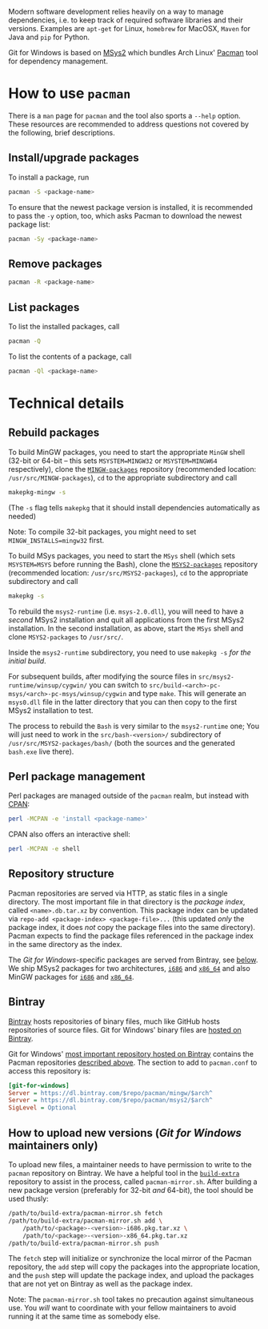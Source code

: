 Modern software development relies heavily on a way to manage dependencies, i.e. to keep track of required software libraries and their versions. Examples are `apt-get` for Linux, `homebrew` for MacOSX, `Maven` for Java and `pip` for Python.

Git for Windows is based on [MSys2](https://msys2.github.io/) which bundles Arch Linux' [Pacman](https://wiki.archlinux.org/index.php/Pacman) tool for dependency management.

# How to use `pacman`

There is a `man` page for `pacman` and the tool also sports a `--help` option. These resources are recommended to address questions not covered by the following, brief descriptions.

## Install/upgrade packages

To install a package, run

```bash
pacman -S <package-name>
```

To ensure that the newest package version is installed, it is recommended to pass the `-y` option, too, which asks Pacman to download the newest package list:

```bash
pacman -Sy <package-name>
```

## Remove packages

```bash
pacman -R <package-name>
```

## List packages

To list the installed packages, call

```bash
pacman -Q
```

To list the contents of a package, call

```bash
pacman -Ql <package-name>
```

# Technical details

## Rebuild packages

To build MinGW packages, you need to start the appropriate `MinGW` shell (32-bit or 64-bit – this sets `MSYSTEM=MINGW32` or `MSYSTEM=MINGW64` respectively), clone the [`MINGW-packages`](https://github.com/git-for-windows/MINGW-packages) repository (recommended location: `/usr/src/MINGW-packages`), `cd` to the appropriate subdirectory and call

```bash
makepkg-mingw -s
```
 
(The `-s` flag tells `makepkg` that it should install dependencies automatically as needed)

Note: To compile 32-bit packages, you might need to set `MINGW_INSTALLS=mingw32` first.

To build MSys packages, you need to start the `MSys` shell (which sets `MSYSTEM=MSYS` before running the Bash), clone the [`MSYS2-packages`](https://github.com/git-for-windows/MSYS2-packages) repository (recommended location: `/usr/src/MSYS2-packages`), `cd` to the appropriate subdirectory and call

```bash
makepkg -s
```

To rebuild the `msys2-runtime` (i.e. `msys-2.0.dll`), you will need to have a *second* MSys2 installation and quit all applications from the first MSys2 installation. In the second installation, as above, start the `MSys` shell and clone `MSYS2-packages` to `/usr/src/`.

Inside the `msys2-runtime` subdirectory, you need to use `makepkg -s` *for the initial build*.

For subsequent builds, after modifying the source files in `src/msys2-runtime/winsup/cygwin/` you can switch to `src/build-<arch>-pc-msys/<arch>-pc-msys/winsup/cygwin` and type `make`. This will generate an `msys0.dll` file in the latter directory that you can then copy to the first MSys2 installation to test.

The process to rebuild the `Bash` is very similar to the `msys2-runtime` one; You will just need to work in the `src/bash-<version>/` subdirectory of `/usr/src/MSYS2-packages/bash/` (both the sources and the generated `bash.exe` live there).

## Perl package management

Perl packages are managed outside of the `pacman` realm, but instead with [CPAN](http://www.cpan.org/):

```bash
perl -MCPAN -e 'install <package-name>'
```

CPAN also offers an interactive shell:

```bash
perl -MCPAN -e shell
```

## Repository structure

Pacman repositories are served via HTTP, as static files in a single directory. The most important file in that directory is the *package index*, called `<name>.db.tar.xz` by convention. This package index can be updated via `repo-add <package-index> <package-file>...` (this updated *only* the package index, it does *not* copy the package files into the same directory). Pacman expects to find the package files referenced in the package index in the same directory as the index.

The *Git for Windows*-specific packages are served from Bintray, see [below](#Bintray).
We ship MSys2 packages for two architectures, [`i686`](https://dl.bintray.com/git-for-windows/pacman/msys2/i686/) and [`x86_64`](https://dl.bintray.com/git-for-windows/pacman/msys2/x86_64/) and also MinGW packages for [`i686`](https://dl.bintray.com/git-for-windows/pacman/mingw/i686/) and [`x86_64`](https://dl.bintray.com/git-for-windows/pacman/mingw/x86_64/).

## Bintray

[Bintray](https://bintray.com) hosts repositories of binary files, much like GitHub hosts repositories of source files. Git for Windows' binary files are [hosted on Bintray](https://bintray.com/git-for-windows/).

Git for Windows' [most important repository hosted on Bintray](https://bintray.com/git-for-windows/pacman) contains the Pacman repositories [described above](#Repository_structure). The section to add to `pacman.conf` to access this repository is:

```ini
[git-for-windows]
Server = https://dl.bintray.com/$repo/pacman/mingw/$arch^
Server = https://dl.bintray.com/$repo/pacman/msys2/$arch^
SigLevel = Optional
```

## How to upload new versions (*Git for Windows* maintainers only)

To upload new files, a maintainer needs to have permission to write to the `pacman` repository on Bintray. We have a helpful tool in the [`build-extra`](https://github.com/git-for-windows/build-extra) repository to assist in the process, called `pacman-mirror.sh`. After building a new package version (preferably for 32-bit *and* 64-bit), the tool should be used thusly:

```bash
/path/to/build-extra/pacman-mirror.sh fetch
/path/to/build-extra/pacman-mirror.sh add \
    /path/to/<package>-<version>-i686.pkg.tar.xz \
    /path/to/<package>-<version>-x86_64.pkg.tar.xz
/path/to/build-extra/pacman-mirror.sh push
```

The `fetch` step will initialize or synchronize the local mirror of the Pacman repository, the `add` step will copy the packages into the appropriate location, and the `push` step will update the package index, and upload the packages that are not yet on Bintray as well as the package index.

Note: The `pacman-mirror.sh` tool takes no precaution against simultaneous use. You *will* want to coordinate with your fellow maintainers to avoid running it at the same time as somebody else.